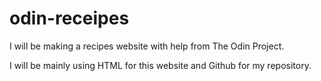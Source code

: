 # odin-receipes
I will be making a recipes website with help from The Odin Project.

I will be mainly using HTML for this website and Github for my repository.